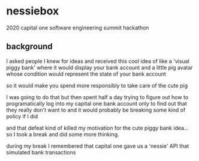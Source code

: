 nessiebox
==========
2020 capital one software engineering summit hackathon

background
-----------
I asked people I knew for ideas and received this cool idea of like a 'visual piggy bank' where it would display your bank account and a little pig avatar whose condition would represent the state of your bank account

so it would make you spend more responsibly to take care of the cute pig

I was going to do that but then spent half a day trying to figure out how to programatically log into my capital one bank account only to find out that they really don't want to and it would probably be breaking some kind of policy if I did

and that defeat kind of killed my motivation for the cute piggy bank idea... so I took a break and did some more thinking.

during my break I remembered that capital one gave us a 'nessie' API that simulated bank transactions